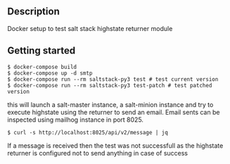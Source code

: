 ## Description

Docker setup to test salt stack highstate returner module

## Getting started

```
$ docker-compose build
$ docker-compose up -d smtp
$ docker-compose run --rm saltstack-py3 test # test current version
$ docker-compose run --rm saltstack-py3 test-patch # test patched version
```

this will launch a salt-master instance, a salt-minion instance and try to execute highstate using the returner to send an email. Email sents can be inspected using mailhog instance in port 8025.

`
$ curl -s http://localhost:8025/api/v2/message | jq
`

If a message is received then the test was not successfull as the highstate returner is configured not to send anything in case of success
